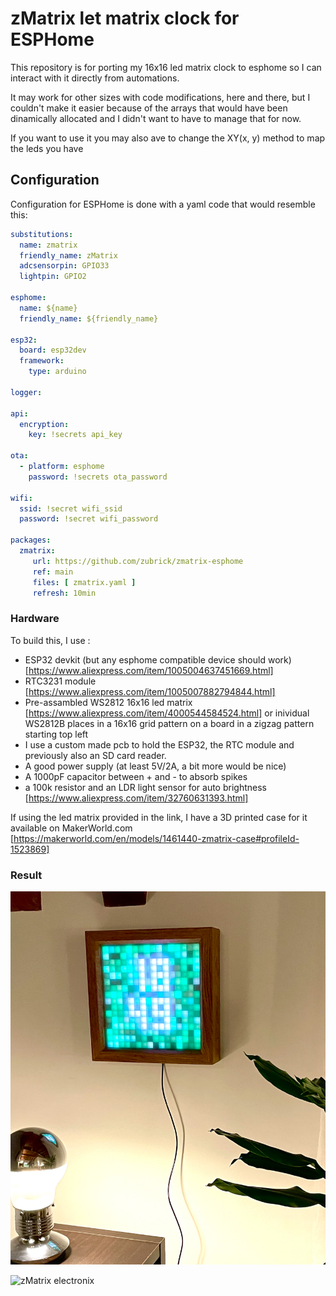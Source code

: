 # zMatrix let matrix clock for ESPHome

This repository is for porting my 16x16 led matrix clock to esphome so
I can interact with it directly from automations.

It may work for other sizes with code modifications, here and there,
but I couldn't make it easier because of the arrays that would have
been dinamically allocated and I didn't want to have to manage that
for now.

If you want to use it you may also ave to change the XY(x, y) method
to map the leds you have

## Configuration

Configuration for ESPHome is done with a yaml code that would resemble this:

```yaml
substitutions:
  name: zmatrix
  friendly_name: zMatrix
  adcsensorpin: GPIO33
  lightpin: GPIO2

esphome:
  name: ${name}
  friendly_name: ${friendly_name}

esp32:
  board: esp32dev
  framework:
    type: arduino

logger:

api:
  encryption:
    key: !secrets api_key

ota:
  - platform: esphome
    password: !secrets ota_password

wifi:
  ssid: !secret wifi_ssid
  password: !secret wifi_password

packages:
  zmatrix:
     url: https://github.com/zubrick/zmatrix-esphome
     ref: main
     files: [ zmatrix.yaml ]
     refresh: 10min
```

### Hardware

To build this, I use :
* ESP32 devkit (but any esphome compatible device should work)
  [https://www.aliexpress.com/item/1005004637451669.html]
* RTC3231 module [https://www.aliexpress.com/item/1005007882794844.html]
* Pre-assambled WS2812 16x16 led matrix
  [https://www.aliexpress.com/item/4000544584524.html] or inividual
  WS2812B places in a 16x16 grid pattern on a board in a zigzag
  pattern starting top left
* I use a custom made pcb to hold the ESP32, the RTC module and
  previously also an SD card reader.
* A good power supply (at least 5V/2A, a bit more would be nice)
* A 1000pF capacitor between + and - to absorb spikes
* a 100k resistor and an LDR light sensor for auto brightness [https://www.aliexpress.com/item/32760631393.html]

If using the led matrix provided in the link, I have a 3D printed case
for it available on MakerWorld.com
[https://makerworld.com/en/models/1461440-zmatrix-case#profileId-1523869]

### Result

![zMatrix Picture](./resources/zmatrix_running.png)

![zMatrix electronix](./resources/zmatrix-electronics.png)

